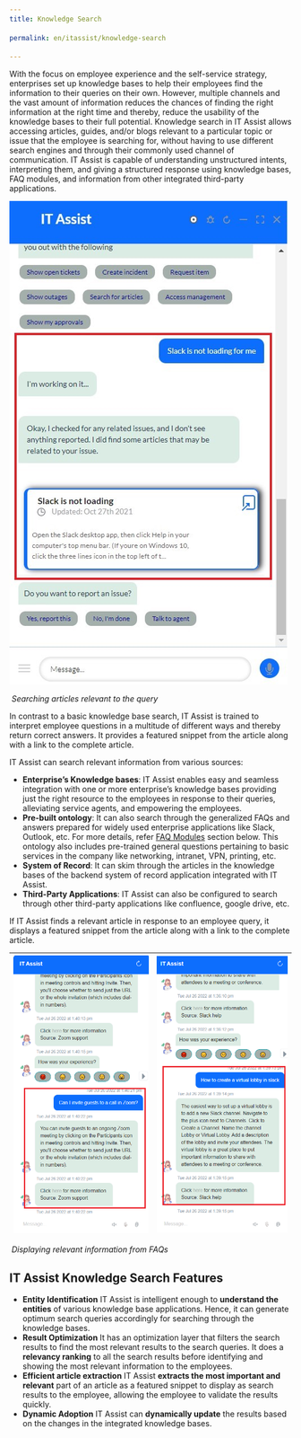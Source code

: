 ```yaml
---
title: Knowledge Search

permalink: en/itassist/knowledge-search

---
```


With the focus on employee experience and the self-service strategy, enterprises set up knowledge bases to help their employees find the information to their queries on their own. However, multiple channels and the vast amount of information reduces the chances of finding the right information at the right time and thereby, reduce the usability of the knowledge bases to their full potential. Knowledge search in IT Assist allows accessing articles, guides, and/or blogs relevant to a particular topic or issue that the employee is searching for, without having to use different search engines and through their commonly used channel of communication. IT Assist is capable of understanding unstructured intents, interpreting them, and giving a structured response using knowledge bases, FAQ modules, and information from other integrated third-party applications.

![img](images/en/itassist/searching-articles-relevant-to-the-query.png)

​															*Searching articles relevant to the query*

In contrast to a basic knowledge base search, IT Assist is trained to interpret employee questions in a multitude of different ways and thereby return correct answers. It provides a featured snippet from the article along with a link to the complete article. 

IT Assist can search relevant information from various sources:

- **Enterprise’s Knowledge bases**: IT Assist enables easy and seamless integration with one or more enterprise’s knowledge bases providing just the right resource to the employees in response to their queries, alleviating service agents, and empowering the employees.
- **Pre-built ontology**: It can also search through the generalized FAQs and answers prepared for widely used enterprise applications like Slack, Outlook, etc. For more details, refer [FAQ Modules](https://docs.google.com/document/d/1O_NP0HgupKwLae216EHm5madwR-Xk2dO/edit#bookmark=id.v73gh996460q) section below. This ontology also includes pre-trained general questions pertaining to basic services in the company like networking, intranet, VPN, printing, etc. 
- **System of Record**: It can skim through the articles in the knowledge bases of the backend system of record application integrated with IT Assist. 
- **Third-Party Applications**: IT Assist can also be configured to search through other third-party applications like confluence, google drive, etc. 

If IT Assist finds a relevant article in response to an employee query, it displays a featured snippet from the article along with a link to the complete article.

| ![img](images/en/itassist/info-from-FAQ-1.png) | ![img](images/en/itassist/info-from-FAQ-2.png) |
| ---------------------------------------------- | ---------------------------------------------- |

​															*Displaying relevant information from FAQs*

## IT Assist Knowledge Search Features

- **Entity Identification** IT Assist is intelligent enough to **understand the entities** of various knowledge base applications. Hence, it can generate optimum search queries accordingly for searching through the knowledge bases.
- **Result Optimization** It has an optimization layer that filters the search results to find the most relevant results to the search queries. It does a **relevancy ranking** to all the search results before identifying and showing the most relevant information to the employees.
- **Efficient article extraction** IT Assist **extracts the most important and relevant** part of an article as a featured snippet to display as search results to the employee, allowing the employee to validate the results quickly. 
- **Dynamic Adoption** IT Assist can **dynamically update** the results based on the changes in the integrated knowledge bases.